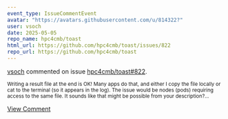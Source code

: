 ```yaml
---
event_type: IssueCommentEvent
avatar: "https://avatars.githubusercontent.com/u/814322?"
user: vsoch
date: 2025-05-05
repo_name: hpc4cmb/toast
html_url: https://github.com/hpc4cmb/toast/issues/822
repo_url: https://github.com/hpc4cmb/toast
---
```


<a href='https://github.com/vsoch' target='_blank'>vsoch</a> commented on issue <a href='https://github.com/hpc4cmb/toast/issues/822' target='_blank'>hpc4cmb/toast#822</a>.

<small>Writing a result file at the end is OK! Many apps do that, and either I copy the file locally or cat to the terminal (so it appears in the log). The issue would be nodes (pods) requiring access to the same file. It sounds like that might be possible from your description?...</small>

<a href='https://github.com/hpc4cmb/toast/issues/822' target='_blank'>View Comment</a>